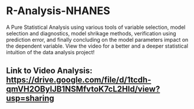 # R-Analysis-NHANES
A Pure Statistical Analysis using various tools of variable selection, model selection and diagnostics, model shrikage methods, verification using prediction error, and finally concluding on the model parameters impact on the dependent variable. View the video for a better and a deeper statistical intuition of the data analysis project!
## Link to Video Analysis: https://drive.google.com/file/d/1tcdh-qmVH2OBylJB1NSMfvtoK7cL2Hld/view?usp=sharing
